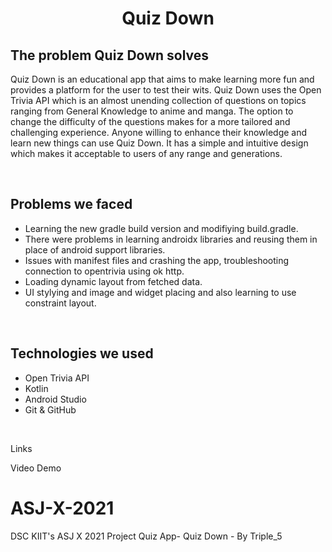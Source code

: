 <h1 style=" text-align: center;">Quiz Down</h1>

<h2>The problem Quiz Down solves</h2>


Quiz Down is an educational app that aims to make learning more fun and provides a platform for the user to test their 
wits. Quiz Down uses the Open Trivia API which is an almost unending collection of questions on topics ranging from
General Knowledge to anime and manga. The option to change the difficulty of the questions makes for a more tailored and challenging experience.
Anyone willing to enhance their knowledge and learn new things can use Quiz Down. It has a simple and intuitive design which makes it acceptable to users of any range and generations.

<br>
<h2>Problems we faced</h2>
<ul>
<li>Learning the new gradle build version and modifiying build.gradle.</li>
<li>There were problems in learning androidx libraries and reusing them in place of android support libraries.</li>
<li>Issues with manifest files and crashing the app, troubleshooting connection to opentrivia using ok http.</li>
<li>Loading dynamic layout from fetched data.</li>
<li>UI stylying and  image and widget placing and also learning to use constraint layout.</li>
</ul>
<br>
<h2>Technologies we used</h2>
<ul>

<li>Open Trivia API</li>
<li>Kotlin</li>
<li>Android Studio</li>
<li>Git & GitHub</li>

</ul>

<br>

Links

Video Demo
<br>
# ASJ-X-2021
DSC KIIT's ASJ X 2021 Project 
Quiz App- Quiz Down - By Triple_5

